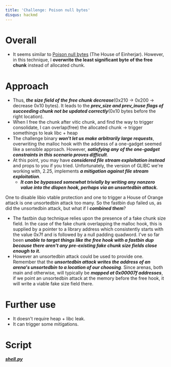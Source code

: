 ```yaml
---
title: 'Challenge: Poison null bytes'
disqus: hackmd
---
```


# Overall

- It seems similar to [Poison null bytes](/house_of_einherjar/README.md) (The House of Einherjar). However, in this technique, I **overwrite the least significant byte of the free chunk** instead of allocated chunk.

# Approach
- Thus, ***the size field of the free chunk decrease***(0x210 -> 0x200 -> decrease 0x10 bytes). It leads to the ***prev_size and prev_inuse flags of succeeding chunk not be updated correctly***(0x10 bytes before the right location).   
- When I free the chunk after vitic chunk, and find the way to trigger consolidate, I can overlap(free) the allocated chunk -> trigger somethings to leak libc + heap
- The challenge binary ***won't let us make arbitrarily large requests***, overwriting the malloc hook with the address of a one-gadget seemed like a sensible approach. However, ***satisfying any of the one-gadget constraints in this scenario proves difficult***. 
- At this point, you may have ***considered file stream exploitation instead*** and props to you if you tried. Unfortunately, the version of GLIBC we're working with, 2.25, implements ***a mitigation against file stream exploitation***. 
    - ***It can be bypassed somewhat trivially by writing any nonzero value into the dlopen hook, perhaps via an unsortedbin attack.***

One to disable libio vtable protection and one to trigger a House of Orange attack is one unsortedbin attack too many. So the fastbin dup failed us, as did the unsortedbin attack, but what if I ***combined them***?
- The fastbin dup technique relies upon the presence of a fake chunk size field. In the case of the fake chunk overlapping the malloc hook, this is supplied by a pointer to a library address which consistently starts with the value 0x7f and is followed by a null padding quadword. I've so far been ***unable to target things like the free hook with a fastbin dup because there aren't any pre-existing fake chunk size fields close enough to it.***
- However an unsortedbin attack could be used to provide one. Remember that the ***unsortedbin attack writes the address of an arena's unsortedbin to a location of our choosing***. Since arenas, both main and otherwise, will typically be ***mapped at 0x00007f addresses***, if we point an unsortedbin attack at the memory before the free hook, it will write a viable fake size field there.


# Further use
- It doesn't require heap + libc leak.
- It can trigger some mitigations. 
# Script

[***shell.py***](./shell.py)
